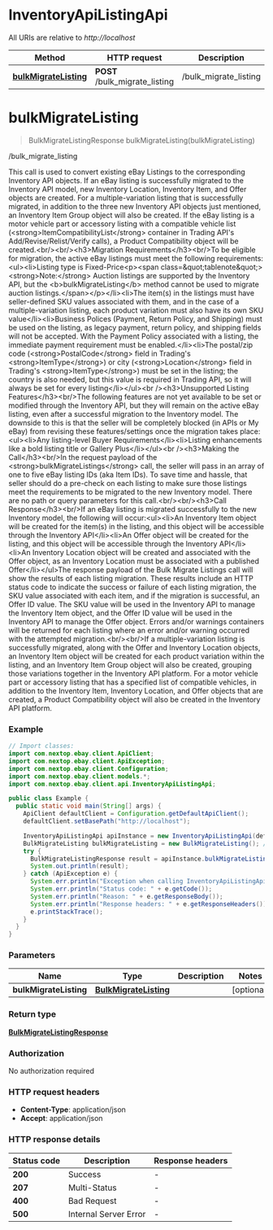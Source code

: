 # InventoryApiListingApi

All URIs are relative to *http://localhost*

Method | HTTP request | Description
------------- | ------------- | -------------
[**bulkMigrateListing**](InventoryApiListingApi.md#bulkMigrateListing) | **POST** /bulk_migrate_listing | /bulk_migrate_listing


<a name="bulkMigrateListing"></a>
# **bulkMigrateListing**
> BulkMigrateListingResponse bulkMigrateListing(bulkMigrateListing)

/bulk_migrate_listing

This call is used to convert existing eBay Listings to the corresponding Inventory API objects. If an eBay listing is successfully migrated to the Inventory API model, new Inventory Location, Inventory Item, and Offer objects are created. For a multiple-variation listing that is successfully migrated, in addition to the three new Inventory API objects just mentioned, an Inventory Item Group object will also be created. If the eBay listing is a motor vehicle part or accessory listing with a compatible vehicle list (&lt;strong&gt;ItemCompatibilityList&lt;/strong&gt; container in Trading API&#39;s Add/Revise/Relist/Verify calls), a Product Compatibility object will be created.&lt;br/&gt;&lt;br/&gt;&lt;h3&gt;Migration Requirements&lt;/h3&gt;&lt;br/&gt;To be eligible for migration, the active eBay listings must meet the following requirements:&lt;ul&gt;&lt;li&gt;Listing type is Fixed-Price&lt;p&gt;&lt;span class&#x3D;\&quot;tablenote\&quot;&gt;&lt;strong&gt;Note:&lt;/strong&gt; Auction listings are supported by the Inventory API, but the &lt;b&gt;bulkMigrateListing&lt;/b&gt; method cannot be used to migrate auction listings.&lt;/span&gt;&lt;/p&gt;&lt;/li&gt;&lt;li&gt;The item(s) in the listings must have seller-defined SKU values associated with them, and in the case of a multiple-variation listing, each product variation must also have its own SKU value&lt;/li&gt;&lt;li&gt;Business Polices (Payment, Return Policy, and Shipping) must be used on the listing, as legacy payment, return policy, and shipping fields will not be accepted. With the Payment Policy associated with a listing, the immediate payment requirement must be enabled.&lt;/li&gt;&lt;li&gt;The postal/zip code (&lt;strong&gt;PostalCode&lt;/strong&gt; field in Trading&#39;s &lt;strong&gt;ItemType&lt;/strong&gt;) or city (&lt;strong&gt;Location&lt;/strong&gt; field in Trading&#39;s &lt;strong&gt;ItemType&lt;/strong&gt;) must be set in the listing; the country is also needed, but this value is required in Trading API, so it will always be set for every listing&lt;/li&gt;&lt;/ul&gt;&lt;br /&gt;&lt;h3&gt;Unsupported Listing Features&lt;/h3&gt;&lt;br/&gt;The following features are not yet available to be set or modified through the Inventory API, but they will remain on the active eBay listing, even after a successful migration to the Inventory model. The downside to this is that the seller will be completely blocked (in APIs or My eBay) from revising these features/settings once the migration takes place:&lt;ul&gt;&lt;li&gt;Any listing-level Buyer Requirements&lt;/li&gt;&lt;li&gt;Listing enhancements like a bold listing title or Gallery Plus&lt;/li&gt;&lt;/ul&gt;&lt;br /&gt;&lt;h3&gt;Making the Call&lt;/h3&gt;&lt;br/&gt;In the request payload of the &lt;strong&gt;bulkMigrateListings&lt;/strong&gt; call, the seller will pass in an array of one to five eBay listing IDs (aka Item IDs). To save time and hassle, that seller should do a pre-check on each listing to make sure those listings meet the requirements to be migrated to the new Inventory model. There are no path or query parameters for this call.&lt;br/&gt;&lt;br/&gt;&lt;h3&gt;Call Response&lt;/h3&gt;&lt;br/&gt;If an eBay listing is migrated successfully to the new Inventory model, the following will occur:&lt;ul&gt;&lt;li&gt;An Inventory Item object will be created for the item(s) in the listing, and this object will be accessible through the Inventory API&lt;/li&gt;&lt;li&gt;An Offer object will be created for the listing, and this object will be accessible through the Inventory API&lt;/li&gt;&lt;li&gt;An Inventory Location object will be created and associated with the Offer object, as an Inventory Location must be associated with a published Offer&lt;/li&gt;&lt;/ul&gt;The response payload of the Bulk Migrate Listings call will show the results of each listing migration. These results include an HTTP status code to indicate the success or failure of each listing migration, the SKU value associated with each item, and if the migration is successful, an Offer ID value. The SKU value will be used in the Inventory API to manage the Inventory Item object, and the Offer ID value will be used in the Inventory API to manage the Offer object. Errors and/or warnings containers will be returned for each listing where an error and/or warning occurred with the attempted migration.&lt;br/&gt;&lt;br/&gt;If a multiple-variation listing is successfully migrated, along with the Offer and Inventory Location objects, an Inventory Item object will be created for each product variation within the listing, and an Inventory Item Group object will also be created, grouping those variations together in the Inventory API platform. For a motor vehicle part or accessory listing that has a specified list of compatible vehicles, in addition to the Inventory Item, Inventory Location, and Offer objects that are created, a Product Compatibility object will also be created in the Inventory API platform.

### Example
```java
// Import classes:
import com.nextop.ebay.client.ApiClient;
import com.nextop.ebay.client.ApiException;
import com.nextop.ebay.client.Configuration;
import com.nextop.ebay.client.models.*;
import com.nextop.ebay.client.api.InventoryApiListingApi;

public class Example {
  public static void main(String[] args) {
    ApiClient defaultClient = Configuration.getDefaultApiClient();
    defaultClient.setBasePath("http://localhost");

    InventoryApiListingApi apiInstance = new InventoryApiListingApi(defaultClient);
    BulkMigrateListing bulkMigrateListing = new BulkMigrateListing(); // BulkMigrateListing | 
    try {
      BulkMigrateListingResponse result = apiInstance.bulkMigrateListing(bulkMigrateListing);
      System.out.println(result);
    } catch (ApiException e) {
      System.err.println("Exception when calling InventoryApiListingApi#bulkMigrateListing");
      System.err.println("Status code: " + e.getCode());
      System.err.println("Reason: " + e.getResponseBody());
      System.err.println("Response headers: " + e.getResponseHeaders());
      e.printStackTrace();
    }
  }
}
```

### Parameters

Name | Type | Description  | Notes
------------- | ------------- | ------------- | -------------
 **bulkMigrateListing** | [**BulkMigrateListing**](BulkMigrateListing.md)|  | [optional]

### Return type

[**BulkMigrateListingResponse**](BulkMigrateListingResponse.md)

### Authorization

No authorization required

### HTTP request headers

 - **Content-Type**: application/json
 - **Accept**: application/json

### HTTP response details
| Status code | Description | Response headers |
|-------------|-------------|------------------|
**200** | Success |  -  |
**207** | Multi-Status |  -  |
**400** | Bad Request |  -  |
**500** | Internal Server Error |  -  |

